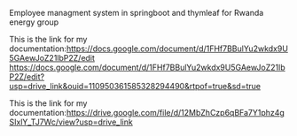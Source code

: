 Employee managment system in springboot and thymleaf for Rwanda energy group

This is the link for my documentation:https://docs.google.com/document/d/1FHf7BBulYu2wkdx9U5GAewJoZ21lbP2Z/edit
                                            https://docs.google.com/document/d/1FHf7BBulYu2wkdx9U5GAewJoZ21lbP2Z/edit?usp=drive_link&ouid=110950361585328294490&rtpof=true&sd=true

This is the link for my documentation:https://drive.google.com/file/d/12MbZhCzp6qBFa7Y1phz4gSIxlY_TJ7Wc/view?usp=drive_link
